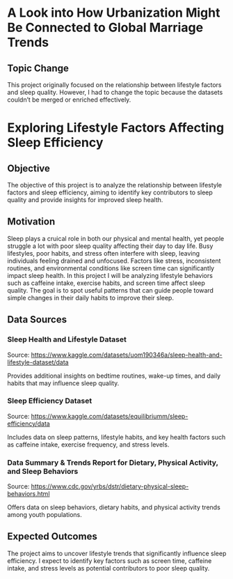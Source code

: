 # A Look into How Urbanization Might Be Connected to Global Marriage Trends

## Topic Change
This project originally focused on the relationship between lifestyle factors and sleep quality. However, I had to change the topic because the datasets couldn’t be merged or enriched effectively.

# Exploring Lifestyle Factors Affecting Sleep Efficiency

## Objective
The objective of this project is to analyze the relationship between lifestyle factors and sleep efficiency, aiming to identify key contributors to sleep quality and provide insights for improved sleep health.

## Motivation
Sleep plays a cruical role in both our physical and mental health, yet people struggle a lot with poor sleep quality affecting their day to day life. Busy lifestyles, poor habits, and stress often interfere with sleep, leaving individuals feeling drained and unfocused. Factors like stress, inconsistent routines, and environmental conditions like screen time can significantly impact sleep health. In this project I will be analyzing lifestyle behaviors such as caffeine intake, exercise habits, and screen time affect sleep quality. The goal is to spot useful patterns that can guide people toward simple changes in their daily habits to improve their sleep.

## Data Sources
### Sleep Health and Lifestyle Dataset
Source: https://www.kaggle.com/datasets/uom190346a/sleep-health-and-lifestyle-dataset/data


Provides additional insights on bedtime routines, wake-up times, and daily habits that may influence sleep quality.

### Sleep Efficiency Dataset
Source: https://www.kaggle.com/datasets/equilibriumm/sleep-efficiency/data

Includes data on sleep patterns, lifestyle habits, and key health factors such as caffeine intake, exercise frequency, and stress levels.

### Data Summary & Trends Report for Dietary, Physical Activity, and Sleep Behaviors
Source: https://www.cdc.gov/yrbs/dstr/dietary-physical-sleep-behaviors.html

Offers data on sleep behaviors, dietary habits, and physical activity trends among youth populations.


## Expected Outcomes
The project aims to uncover lifestyle trends that significantly influence sleep efficiency. I expect to identify key factors such as screen time, caffeine intake, and stress levels as potential contributors to poor sleep quality.
